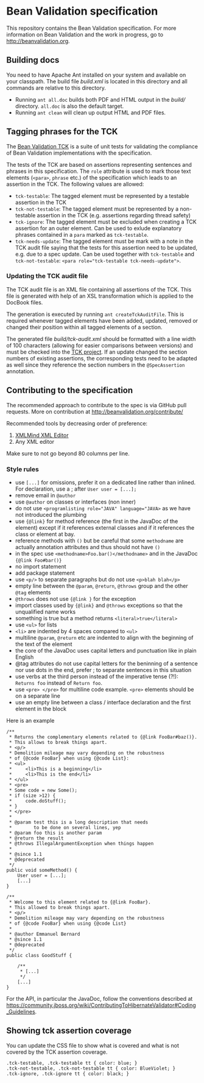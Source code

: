 # Bean Validation specification

This repository contains the Bean Validation specification. 
For more information on Bean Validation and the work in progress,
go to <http://beanvalidation.org>.

## Building docs

You need to have Apache Ant installed on your system and available on your classpath. The build
file _build.xml_ is located in this directory and all commands are relative to this directory.

* Running `ant all.doc` builds both PDF and HTML output in the _build/_ directory. `all.doc` is
also the default target.
* Running `ant clean` will clean up output HTML and PDF files.

## Tagging phrases for the TCK

The [Bean Validation TCK](https://github.com/beanvalidation/beanvalidation-tck) is a suite of unit
tests for validating the compliance of Bean Validation implementations with the specification.

The tests of the TCK are based on assertions representing sentences and phrases in this
specification. The `role` attribute is used to mark those text elements (`<para>`, `phrase` etc.)
of the specification which leads to an assertion in the TCK. The following values are allowed:

* `tck-testable`: The tagged element must be represented by a testable assertion in the TCK
* `tck-not-testable`: The tagged element must be represented by a non-testable assertion in the
TCK (e.g. assertions regarding thread safety)
* `tck-ignore`: The tagged element must be excluded when creating a TCK assertion for an outer
element. Can be used to exlude explanatory phrases contained in a `para` marked as `tck-testable`.
* `tck-needs-update`: The tagged element must be mark with a note in the TCK audit file saying
that the tests for this assertion need to be updated, e.g. due to a spec update. Can be used
together with `tck-testable` and `tck-not-testable`: `<para role="tck-testable tck-needs-update">`.

### Updating the TCK audit file

The TCK audit file is an XML file containing all assertions of the TCK. This file is generated with
help of an XSL transformation which is applied to the DocBook files.

The generation is executed by running `ant createTckAuditFile`. This is required whenever tagged
elements have been added, updated, removed or changed their position within all tagged elements of
a section.

The generated file _build/tck-audit.xml_ should be formatted with a line width of 100 characters
(allowing for easier comparisons between versions) and must be checked into the
[TCK project](https://github.com/beanvalidation/beanvalidation-tck/blob/master/tests/src/main/resources/tck-audit.xml).
If an update changed the section numbers of existing assertions, the corresponding tests need to be
adapted as well since they reference the section numbers in the `@SpecAssertion` annotation.

## Contributing to the specification

The recommended approach to contribute to the spec is via GitHub pull requests. 
More on contribution at <http://beanvalidation.org/contribute/>

Recommended tools by decreasing order of preference:

1. [XMLMind XML Editor](http://www.xmlmind.com/xmleditor/)
2. Any XML editor

Make sure to not go beyond 80 columns per line.

### Style rules

- use `[...]` for omissions, prefer it on a dedicated line rather than inlined. For declaration, use a ; after `User user = [...];`
- remove email in `@author`
- use `@author` on classes or interfaces (non inner)
- do not use `<programlisting role="JAVA" language="JAVA>` as we have not introduced the plumbing
- use `{@link}` for method reference (the first in the JavaDoc of the element) except if it references external classes and if it references the class or element at bay.
- reference methods with `()` but be careful that some `methodname` are actually annotation attributes and thus should not have `()`
- in the spec use `<methodname>Foo.bar()</methodname>` and in the JavaDoc `{@link Foo#bar()}`
- no import statement
- add package statement
- use `<p/>` to separate paragraphs but do not use `<p>blah blah</p>`
- empty line between the `@param`, `@return`, `@throws` group and the other `@tag` elements
- `@throws` does not use `{@link }` for the exception
- import classes used by `{@link}` and `@throws` exceptions so that the unqualified name works
- something is true but a method returns `<literal>true</literal>`
- use `<ul>` for lists
- `<li>` are indented by 4 spaces compared to `<ul>`
- multiline `@param`, `@return` etc are indented to align with the beginning of the text of the element
- the core of the JavaDoc uses capital letters and punctuation like in plain English
- @tag attributes do not use capital letters for the beninning of a sentence nor use dots in the end, prefer ; to separate sentences in this situation
- use verbs at the third person instead of the imperative tense (?!): `Returns foo` instead of `Return foo`.
- use `<pre> </pre>` for multiline code example. `<pre>` elements should be on a separate line
- use an empty line between a class / interface declaration and the first element in the block

Here is an example

    /**
     * Returns the complementary elements related to {@link FooBar#baz()}.
     * This allows to break things apart.
     * <p/>
     * Demolition mileage may vary depending on the robustness
     * of {@code FooBar} when using {@code List}:
     * <ul>
     *     <li>This is a beginning</li>
     *     <li>This is the end</li>
     * </ul>
     * <pre>
     * Some code = new Some();
     * if (size >12) {
     *     code.doStuff();
     * }
     * </pre>
     *
     * @param test this is a long description that needs
     *        to be done on several lines, yep
     * @param foo this is another param
     * @return the result
     * @throws IllegalArgumentException when things happen
     *
     * @since 1.1
     * @deprecated
     */
    public void someMethod() {
        User user = [...];
        [...]
    }

    /**
     * Welcome to this element related to {@link FooBar}.
     * This allowed to break things apart.
     * <p/>
     * Demolition mileage may vary depending on the robustness
     * of {@code FooBar} when using {@code List}
     *
     * @author Emmanuel Bernard
     * @since 1.1
     * @deprecated
     */
    public class GoodStuff {

        /**
         * [...]
         */
        [...]
    }


For the API, in particular the JavaDoc, follow the conventions described at
<https://community.jboss.org/wiki/ContributingToHibernateValidator#Coding_Guidelines>.

## Showing tck assertion coverage

You can update the CSS file to show what is covered and what is not covered by
the TCK assertion coverage.

    .tck-testable, .tck-testable tt { color: blue; }
    .tck-not-testable, .tck-not-testable tt { color: BlueViolet; }
    .tck-ignore, .tck-ignore tt { color: black; }

